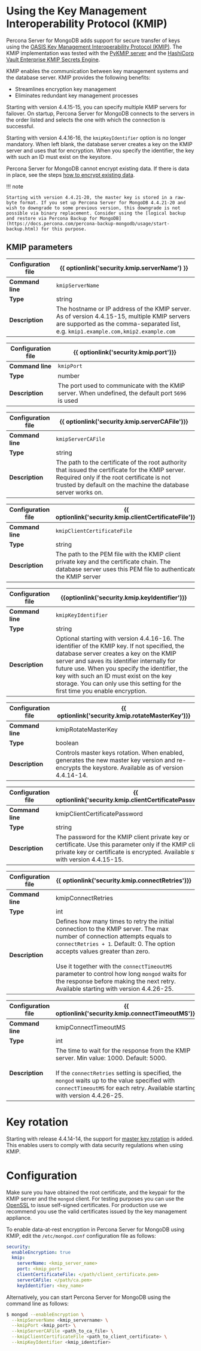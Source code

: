 # Using the Key Management Interoperability Protocol (KMIP)

Percona Server for MongoDB adds support for secure transfer of keys using the [OASIS Key Management Interoperability Protocol (KMIP)](https://docs.oasis-open.org/kmip/kmip-spec/v2.0/os/kmip-spec-v2.0-os.html). The KMIP implementation was tested with the [PyKMIP server](https://pykmip.readthedocs.io/en/latest/server.html) and the [HashiCorp Vault Enterprise KMIP Secrets Engine](https://www.vaultproject.io/docs/secrets/kmip).

KMIP enables the communication between key management systems and the database server. KMIP provides the following benefits:

* Streamlines encryption key management
* Eliminates redundant key management processes

Starting with version 4.4.15-15, you can specify multiple KMIP servers for failover. On startup, Percona Server for MongoDB connects to the servers in the order listed and selects the one with which the connection is successful.

Starting with version 4.4.16-16, the `kmipKeyIdentifier` option is no longer mandatory. When left blank, the database server creates a key on the KMIP server and uses that for encryption. When you specify the identifier, the key with such an ID must exist on the keystore.

Percona Server for MongoDB cannot encrypt existing data. If there is data in place, see the steps [how to encrypt existing data](https://www.mongodb.com/docs/v4.4/tutorial/configure-encryption/#std-label-encrypt-existing-data).

!!! note

    Starting with version 4.4.21-20, the master key is stored in a raw-byte format. If you set up Percona Server for MongoDB 4.4.21-20 and wish to downgrade to some previous version, this downgrade is not possible via binary replacement. Consider using the [logical backup and restore via Percona Backup for MongoDB](https://docs.percona.com/percona-backup-mongodb/usage/start-backup.html) for this purpose.

## KMIP parameters

| Configuration file | {{ optionlink('security.kmip.serverName') }}|
|--------------------| ---------------|
| **Command line**       | `kmipServerName` |
| **Type**               | string | 
| **Description**        | The hostname or IP address of the KMIP server. As of version 4.4.15-15, multiple KMIP servers are supported as the comma-separated list, e.g. `kmip1.example.com,kmip2.example.com` | 

| Configuration file | {{ optionlink('security.kmip.port')}}  |
|--------------------| --------------------|
| **Command line**        | `kmipPort`      |
| **Type**               | number | 
| **Description**        | The port used to communicate with the KMIP server. When undefined, the default port `5696` is used | 

| Configuration file  | {{ optionlink('security.kmip.serverCAFile')}} | 
|--------------------| --------------------|
| **Command line**        | `kmipServerCAFile`      |
| **Type**               | string |
| **Description**        | The path to the certificate of the root authority that issued the certificate for the KMIP server. Required only if the root certificate is not trusted by default on the machine the database server works on.|

| Configuration file  | {{ optionlink('security.kmip.clientCertificateFile')}} |
|--------------------| --------------------|
| **Command line**        | `kmipClientCertificateFile`      | 
| **Type**                | string |
| **Description**         | The path to the PEM file with the KMIP client private key and the certificate chain. The database server uses this PEM file to authenticate the KMIP server|

| Configuration file  | {{optionlink('security.kmip.keyIdentifier')}}  |
|--------------------| --------------------|
| **Command line**        | `kmipKeyIdentifier`      |
| **Type**                | string |
| **Description**         | Optional starting with version 4.4.16-16. The identifier of the KMIP key. If not specified, the database server creates a key on the KMIP server and saves its identifier internally for future use. When you specify the identifier, the key with such an ID must exist on the key storage. You can only use this setting for the first time you enable encryption.|

| Configuration file  | {{ optionlink('security.kmip.rotateMasterKey')}} |
|--------------------| --------------------|
| **Command line**        | kmipRotateMasterKey      |
| **Type**                | boolean |
| **Description**         | Controls master keys rotation. When enabled, generates the new master key version and re-encrypts the keystore. Available as of version 4.4.14-14.|

| Configuration file  | {{ optionlink('security.kmip.clientCertificatePassword')}} |
|--------------------| --------------------|
| **Command line**        | kmipClientCertificatePassword |
| **Type**                | string |
| **Description**         | The password for the KMIP client private key or certificate. Use this parameter only if the KMIP client private key or certificate is encrypted. Available starting with version 4.4.15-15.|

| Configuration file  | {{ optionlink('security.kmip.connectRetries')}}|
|--------------------| --------------------|
| **Command line**        | kmipConnectRetries      |
| **Type**               | int | 
| **Description**        | Defines how many times to retry the initial connection to the KMIP server. The max number of connection attempts equals to `connectRetries + 1`. Default: 0. The option accepts values greater than zero. <br><br>Use it together with the `connectTimeoutMS` parameter to control how long `mongod` waits for the response before making the next retry. Available starting with version 4.4.26-25.|

| Configuration file  | {{ optionlink('security.kmip.connectTimeoutMS')}} | 
|--------------------| --------------------|
| **Command line**        | kmipConnectTimeoutMS      |
| **Type**               | int | 
| **Description**        | The time to wait for the response from the KMIP server. Min value: 1000. Default: 5000. <br><br>If the `connectRetries` setting is specified, the `mongod` waits up to the value specified with `connectTimeoutMS` for each retry. Available starting with version 4.4.26-25.|

# Key rotation

Starting with release 4.4.14-14, the support for [master key rotation](https://www.mongodb.com/docs/manual/tutorial/rotate-encryption-key/#kmip-master-key-rotation) is added. This enables users to comply with data security regulations when using KMIP.

# Configuration

Make sure you have obtained the root certificate, and the keypair for the KMIP server and the `mongod` client. For testing purposes you can use the [OpenSSL](https://www.openssl.org/) to issue self-signed certificates. For production use we recommend you use the valid certificates issued by the key management appliance.

To enable data-at-rest encryption in Percona Server for MongoDB using KMIP, edit the `/etc/mongod.conf` configuration file as follows:

```yaml
security:
  enableEncryption: true
  kmip:
    serverName: <kmip_server_name>
    port: <kmip_port>
    clientCertificateFile: </path/client_certificate.pem>
    serverCAFile: </path/ca.pem>
    keyIdentifier: <key_name>
```

Alternatively, you can start Percona Server for MongoDB using the command line as follows:

```{.bash data-prompt="$"}
$ mongod --enableEncryption \
  --kmipServerName <kmip_servername> \
  --kmipPort <kmip_port> \
  --kmipServerCAFile <path_to_ca_file> \
  --kmipClientCertificateFile <path_to_client_certificate> \
  --kmipKeyIdentifier <kmip_identifier>
```

